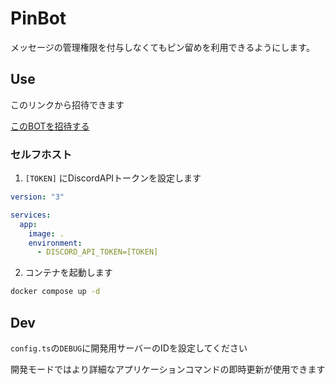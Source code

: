 # PinBot

メッセージの管理権限を付与しなくてもピン留めを利用できるようにします。

## Use

このリンクから招待できます

[このBOTを招待する]()

### セルフホスト

1. `[TOKEN]` にDiscordAPIトークンを設定します

```yml
version: "3"

services:
  app:
    image: .
    environment:
      - DISCORD_API_TOKEN=[TOKEN]
```

2. コンテナを起動します

```sh
docker compose up -d
```

## Dev

`config.ts`の`DEBUG`に開発用サーバーのIDを設定してください

開発モードではより詳細なアプリケーションコマンドの即時更新が使用できます
